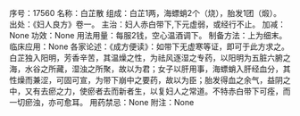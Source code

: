 序号：17560
名称：白芷散
组成：白芷1两，海螵蛸2个（烧），胎发1团（煅）。
出处：《妇人良方》卷一。
主治：妇人赤白带下,下元虚弱，或经行不止。
加减：None
功效：None
用法用量：每服2钱，空心温酒调下。
制备方法：上为细末。
临床应用：None
各家论述：《成方便读》：如带下无虚寒等证，即可于此方求之。白芷独入阳明，芳香辛苦，其温燥之性，为祛风逐湿之专药，以阳明为五脏六腑之海，水谷之所藏，湿浊之所聚，故以为君；女子以肝用事，海螵蛸入肝经血分，其性燥而兼涩，可固可宣，为带下崩中之要药，故以为臣；胎发得血之余气，益阴之中，又有去瘀之力，使瘀者去而新者生，以复妇人之常道。不特赤白带下可痊，而一切瘀浊，亦可愈耳。
用药禁忌：None
附注：None
